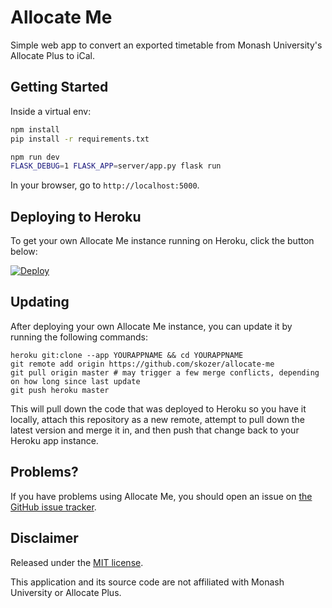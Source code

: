# Allocate Me

Simple web app to convert an exported timetable from Monash University's Allocate Plus to iCal.

## Getting Started

Inside a virtual env:

```bash
npm install
pip install -r requirements.txt

npm run dev
FLASK_DEBUG=1 FLASK_APP=server/app.py flask run
```

In your browser, go to `http://localhost:5000`.

## Deploying to Heroku

To get your own Allocate Me instance running on Heroku, click the button below:

[![Deploy](https://www.herokucdn.com/deploy/button.svg)](https://heroku.com/deploy?template=https://github.com/skozer/allocate-me)

## Updating

After deploying your own Allocate Me instance, you can update it by running the following commands:

```
heroku git:clone --app YOURAPPNAME && cd YOURAPPNAME
git remote add origin https://github.com/skozer/allocate-me
git pull origin master # may trigger a few merge conflicts, depending on how long since last update
git push heroku master
```

This will pull down the code that was deployed to Heroku so you have it locally, attach this repository as a new remote, attempt to pull down the latest version and merge it in, and then push that change back to your Heroku app instance.

## Problems?

If you have problems using Allocate Me, you should open an issue on [the GitHub issue tracker](https://github.com/skozer/allocate-me/issues).

## Disclaimer

Released under the [MIT license](./LICENSE.md).

This application and its source code are not affiliated with Monash University or Allocate Plus.
